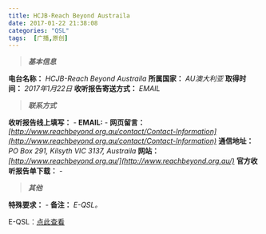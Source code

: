 ```yaml
---
title: HCJB-Reach Beyond Austraila
date: 2017-01-22 21:38:08
categories: "QSL"
tags:  [广播,原创]
---
```

> ***基本信息***

**电台名称：** *HCJB-Reach Beyond Austraila*
**所属国家：** *AU澳大利亚*
**取得时间：** *2017年1月22日*
**收听报告寄送方式：** *EMAIL*

<!--more-->

> ***联系方式***

**收听报告线上填写：** *-*
**EMAIL:** *-*
**网页留言：** *[http://www.reachbeyond.org.au/contact/Contact-Information](http://www.reachbeyond.org.au/contact/Contact-Information)*
**通信地址：** *PO Box 291, Kilsyth VIC 3137, Austraila*
**网站：** *[http://www.reachbeyond.org.au/](http://www.reachbeyond.org.au/)*
**官方收听报告单下载：** *-*

> ***其他***

**特殊要求：** *-*
**备注：** *E-QSL。*

E-QSL：[点此查看](https://c.ibcl.us/QSL-HCJB_20170122/)
